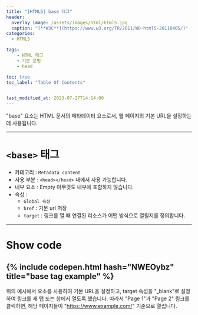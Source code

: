 ```yaml
---
title: "[HTML5] base 태그"
header:
  overlay_image: /assets/images/html/html5.jpg
  caption: "[**W3C**](https://www.w3.org/TR/2011/WD-html5-20110405/)"
categories:
  - HTML5

tags:
    - HTML 태그
    - 기본 문법
    - head

toc: true
toc_label: "Table Of Contents"


last_modified_at: 2023-07-27T14:14:00
---
```


"base" 요소는 HTML 문서의 메타데이터 요소로서, 웹 페이지의 기본 URL을 설정하는데 사용됩니다.

---

# `<base>` 태그

- 카테고리 : `Metadata content`
- 사용 부분 : `<head></head>` 내에서 사용 가능합니다.
- 내부 요소 : Empty 아무것도 내부에 포함하지 않습니다.
- 속성 : 
  - `Global 속성`
  - `href` : 기본 url 저장
  - `target` : 링크를 열 때 연결된 리소스가 어떤 방식으로 열릴지를 정의합니다.

---

# Show code
{% include codepen.html hash="NWEOybz" title="base tag example" %}
---

위의 예시에서 <base> 요소를 사용하여 기본 URL을 설정하고, target 속성을 "_blank"로 설정하여 링크를 새 탭 또는 창에서 열도록 했습니다. 따라서 "Page 1"과 "Page 2" 링크를 클릭하면, 해당 페이지들이 "https://www.example.com/" 기준으로 열립니다.